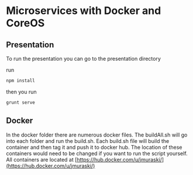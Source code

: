 # Microservices with Docker and CoreOS

## Presentation
To run the presentation you can go to the presentation directory

run
```bash
npm install
```
then you run
```bash
grunt serve
```

## Docker
In the docker folder there are numerous docker files. The buildAll.sh will go into each folder and run the build.sh. Each build.sh file will build the container and then tag it and push it to docker hub. The location of these containers would need to be changed if you want to run the script yourself. All containers are located at [https://hub.docker.com/u/jmuraski/](https://hub.docker.com/u/jmuraski/)
